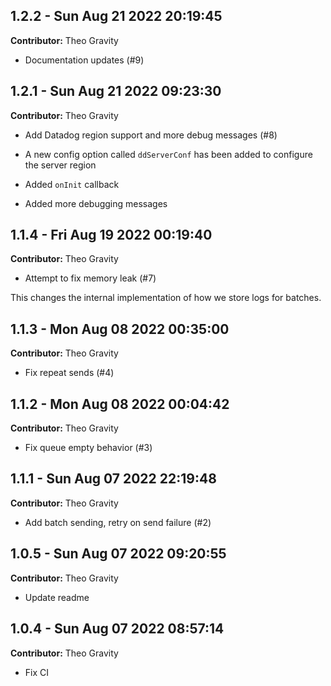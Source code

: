 ## 1.2.2 - Sun Aug 21 2022 20:19:45

**Contributor:** Theo Gravity

- Documentation updates (#9)

## 1.2.1 - Sun Aug 21 2022 09:23:30

**Contributor:** Theo Gravity

- Add Datadog region support and more debug messages (#8)

- A new config option called `ddServerConf` has been added to configure the server region
- Added `onInit` callback
- Added more debugging messages

## 1.1.4 - Fri Aug 19 2022 00:19:40

**Contributor:** Theo Gravity

- Attempt to fix memory leak (#7)

This changes the internal implementation of how we store logs for batches.

## 1.1.3 - Mon Aug 08 2022 00:35:00

**Contributor:** Theo Gravity

- Fix repeat sends (#4)

## 1.1.2 - Mon Aug 08 2022 00:04:42

**Contributor:** Theo Gravity

- Fix queue empty behavior (#3)

## 1.1.1 - Sun Aug 07 2022 22:19:48

**Contributor:** Theo Gravity

- Add batch sending, retry on send failure (#2)

## 1.0.5 - Sun Aug 07 2022 09:20:55

**Contributor:** Theo Gravity

- Update readme

## 1.0.4 - Sun Aug 07 2022 08:57:14

**Contributor:** Theo Gravity

- Fix CI

